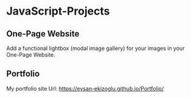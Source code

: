 # JavaScript-Projects
## One-Page Website
Add a functional lightbox (modal image gallery) for your images in your One-Page Website.
## Portfolio
My portfolio site
Url: https://eysan-ekizoglu.github.io/Portfolio/
